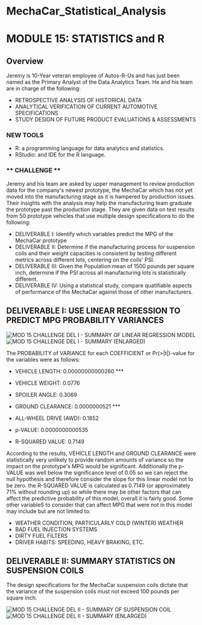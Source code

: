 # MechaCar_Statistical_Analysis
# MODULE 15: STATISTICS and R

## Overview
Jeremy is 10-Year veteran employee of Autos-R-Us and has just been named as the Primary Analyst of the Data Analytics Team.  He and his team are in charge of the following:
* RETROSPECTIVE ANALYSIS OF HISTORICAL DATA
* ANALYTICAL VERIFICATION OF CURRENT AUTOMOTIVE SPECIFICATIONS
* STUDY DESIGN OF FUTURE PRODUCT EVALUATIONS & ASSESSMENTS

### NEW TOOLS
* R: a programming language for data analytics and statistics.
* RStudio: and IDE for the R language.

### ** CHALLENGE **
Jeremy and his team are asked by upper management to review production data for the company's newest prototype, the MechaCar which has not yet moved into the manufacturing stage as it is hampered by production issues.  Their insights with the analysis may help the manufacturing team graduate the prototype past the production stage.  They are given data on test results from 50 prototype vehicles that use multiple design specifications to do the following:
* DELIVERABLE I: Identify which variables predict the MPG of the MechaCar prototype
* DELIVERABLE II: Determine if the manufacturing process for suspension coils and their weight capacities is consistent by testing different metrics across different lots, centering on the coils' PSI.
* DELIVERABLE III: Given the Population mean of 1500 pounds per square inch, determine if the PSI across all manufacturing lots is statistically different.
* DELIVERABLE IV: Using a statistical study, compare quatifiable aspects of performance of the MechaCar against those of other manufacturers.

## DELIVERABLE I: USE LINEAR REGRESSION TO PREDICT MPG PROBABILITY VARIANCES
![MOD 15 CHALLENGE DEL I - SUMMARY OF LINEAR REGRESSION MODEL](https://user-images.githubusercontent.com/99851509/175805802-3884c4cb-5698-42ef-933c-b85ce00a6b10.png)
![MOD 15 CHALLENGE DEL I - SUMMARY (ENLARGED)](https://user-images.githubusercontent.com/99851509/175838250-7a5737e6-8474-43c2-b768-8d5886922110.png)

The PROBABILITY of VARIANCE for each COEFFICIENT or Pr(>|t|)-value for the variables were as follows:
* VEHICLE LENGTH: 0.00000000000260 ***
* VEHICLE WEIGHT: 0.0776
* SPOILER ANGLE: 0.3069
* GROUND CLEARANCE: 0.0000000521 ***
* ALL-WHEEL DRIVE (AWD): 0.1852

* p-VALUE: 0.0000000000535
* R-SQUARED VALUE: 0.7149

According to the results, VEHICLE LENGTH and GROUND CLEARANCE were statistically very unlikely to provide random amounts of variance so the impact on the prototype's MPG would be significant.  Additionally the p-VALUE was well below the significance level of 0.05 so we can reject the null hypothesis and therefore consider the slope for this linear model not to be zero.  the R-SQUARED VALUE is calculated as 0.7149 (or approximately 71% without rounding up) so while there may be other factors that can affect the predictive probability of this model, overall it is fairly good.  Some other variableS to consider that can affect MPG that were not in this model may include but are not limited to:
* WEATHER CONDITION, PARTICULARLY COLD (WINTER) WEATHER
* BAD FUEL INJECTION SYSTEMS
* DIRTY FUEL FILTERS
* DRIVER HABITS: SPEEDING, HEAVY BRAKING, ETC.


## DELIVERABLE II: SUMMARY STATISTICS ON SUSPENSION COILS
The design specifications for the MechaCar suspension coils dictate that the variance of the suspension coils must not exceed 100 pounds per square inch.

![MOD 15 CHALLENGE DEL II - SUMMARY OF SUSPENSION COIL](https://user-images.githubusercontent.com/99851509/175838145-decc5c91-7cd0-4ca6-be72-1de10b01e276.png)
![MOD 15 CHALLENGE DEL II - SUMMARY (ENLARGED)](https://user-images.githubusercontent.com/99851509/175838645-f6e129ac-76e1-4a12-9276-368038f5360c.png)


